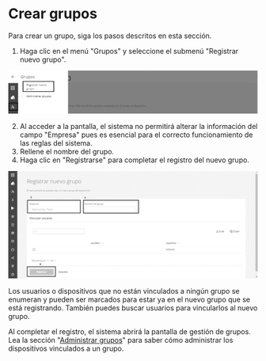 # Crear grupos

Para crear un grupo, siga los pasos descritos en esta sección.

1. Haga clic en el menú "Grupos" y seleccione el submenú "Registrar nuevo grupo".

![](<../.gitbook/assets/0 (2) (1).png>)

2. Al acceder a la pantalla, el sistema no permitirá alterar la información del campo "Empresa" pues es esencial para el correcto funcionamiento de las reglas del sistema.
3. Rellene el nombre del grupo.
4. Haga clic en "Registrarse" para completar el registro del nuevo grupo.

![](<../.gitbook/assets/1 (2) (1).png>)

Los usuarios o dispositivos que no están vinculados a ningún grupo se enumeran y pueden ser marcados para estar ya en el nuevo grupo que se está registrando. También puedes buscar usuarios para vincularlos al nuevo grupo.

Al completar el registro, el sistema abrirá la pantalla de gestión de grupos. Lea la sección "[Administrar grupos](administrar-grupos.md)" para saber cómo administrar los dispositivos vinculados a un grupo.
